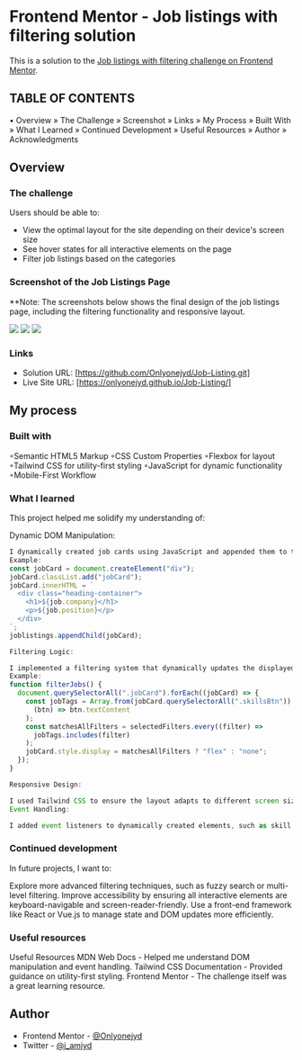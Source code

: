 # Frontend Mentor - Job listings with filtering solution

This is a solution to the [Job listings with filtering challenge on Frontend Mentor](https://www.frontendmentor.io/challenges/job-listings-with-filtering-ivstIPCt). 

## TABLE OF CONTENTS
• Overview
» The Challenge
» Screenshot
» Links
» My Process
» Built With
» What I Learned
» Continued Development
» Useful Resources
» Author
» Acknowledgments



## Overview


### The challenge

Users should be able to:

- View the optimal layout for the site depending on their device's screen size
- See hover states for all interactive elements on the page
- Filter job listings based on the categories

### Screenshot of the Job Listings Page

**Note: The screenshots below shows the final design of the job listings page, including the filtering functionality and responsive layout.

![](../images/Screenshot%202025-03-31%20at%2013-48-08%20Frontend%20Mentor%20Job%20Listings.png)
![](../images/Screenshot%202025-03-31%20at%2013-48-44%20Frontend%20Mentor%20Job%20Listings.png)
![](../images/Screenshot%202025-03-31%20at%2013-50-43%20Frontend%20Mentor%20Job%20Listings.png)


### Links

- Solution URL: [https://github.com/Onlyonejyd/Job-Listing.git]
- Live Site URL: [https://onlyonejyd.github.io/Job-Listing/]

## My process

### Built with

◦Semantic HTML5 Markup
◦CSS Custom Properties
◦Flexbox for layout
◦Tailwind CSS for utility-first styling
◦JavaScript for dynamic functionality
◦Mobile-First Workflow

### What I learned

This project helped me solidify my understanding of:

Dynamic DOM Manipulation:

```js
I dynamically created job cards using JavaScript and appended them to the DOM.
Example:
const jobCard = document.createElement("div");
jobCard.classList.add("jobCard");
jobCard.innerHTML = `
  <div class="heading-container">
    <h1>${job.company}</h1>
    <p>${job.position}</p>
  </div>
`;
joblistings.appendChild(jobCard);

Filtering Logic:

I implemented a filtering system that dynamically updates the displayed job cards based on selected filters.
Example:
function filterJobs() {
  document.querySelectorAll(".jobCard").forEach((jobCard) => {
    const jobTags = Array.from(jobCard.querySelectorAll(".skillsBtn")).map(
      (btn) => btn.textContent
    );
    const matchesAllFilters = selectedFilters.every((filter) =>
      jobTags.includes(filter)
    );
    jobCard.style.display = matchesAllFilters ? "flex" : "none";
  });
}

Responsive Design:

I used Tailwind CSS to ensure the layout adapts to different screen sizes.
Event Handling:

I added event listeners to dynamically created elements, such as skill buttons and filter tags.

``` 

### Continued development
In future projects, I want to:

Explore more advanced filtering techniques, such as fuzzy search or multi-level filtering.
Improve accessibility by ensuring all interactive elements are keyboard-navigable and screen-reader-friendly.
Use a front-end framework like React or Vue.js to manage state and DOM updates more efficiently.


### Useful resources
Useful Resources
MDN Web Docs - Helped me understand DOM manipulation and event handling.
Tailwind CSS Documentation - Provided guidance on utility-first styling.
Frontend Mentor - The challenge itself was a great learning resource.


## Author

- Frontend Mentor - [@Onlyonejyd](https://www.frontendmentor.io/profile/Onlyonejyd)
- Twitter - [@i_amjyd](https://www.twitter.com/i_amjyd)


